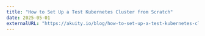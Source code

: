 ```yaml
---
title: "How to Set Up a Test Kubernetes Cluster from Scratch"
date: 2025-05-01
externalURL: "https://akuity.io/blog/how-to-set-up-a-test-kubernetes-cluster-from-scratch"
---
```

